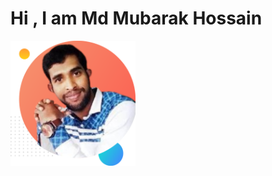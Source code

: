 <h1>Hi , I am Md Mubarak Hossain</h1>
<img height=200px; width=200px; src="https://github.com/Md-Mubarak-Hossain/deveoper-portfolio/blob/main/images/my-angle-bg.png">
<!--.....https://github.com/Md-Mubarak-Hossain/deveoper-portfolio/blob/main/style.css-->
